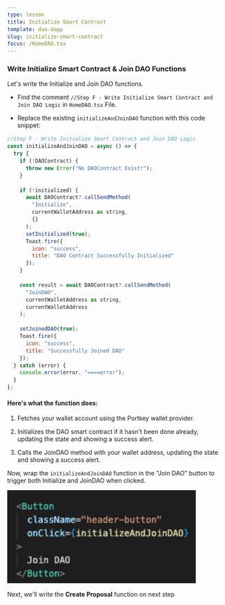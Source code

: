 ```yaml
---
type: lesson
title: Initialize Smart Contract
template: dao-dapp
slug: initialize-smart-contract
focus: /HomeDAO.tsx
---
```


### Write Initialize Smart Contract & Join DAO Functions

Let's write the Initialize and Join DAO functions.

- Find the comment `//Step F - Write Initialize Smart Contract and Join DAO Logic` in `HomeDAO.tsx` File.

- Replace the existing `initializeAndJoinDAO` function with this code snippet:

```javascript title="src/HomeDAO.ts" add={3-34}
//Step F - Write Initialize Smart Contract and Join DAO Logic
const initializeAndJoinDAO = async () => {
  try {
    if (!DAOContract) {
      throw new Error("No DAOContract Exist!");
    }

    if (!initialized) {
      await DAOContract?.callSendMethod(
        "Initialize",
        currentWalletAddress as string,
        {}
      );
      setInitialized(true);
      Toast.fire({
        icon: "success",
        title: "DAO Contract Successfully Initialized"
      });
    }

    const result = await DAOContract?.callSendMethod(
      "JoinDAO",
      currentWalletAddress as string,
      currentWalletAddress
    );

    setJoinedDAO(true);
    Toast.fire({
      icon: "success",
      title: "Successfully Joined DAO"
    });
  } catch (error) {
    console.error(error, "====error");
  }
};
```

#### Here's what the function does:

1. Fetches your wallet account using the Portkey wallet provider.

2. Initializes the DAO smart contract if it hasn't been done already, updating the state and showing a success alert.

3. Calls the JoinDAO method with your wallet address, updating the state and showing a success alert.

Now, wrap the `initializeAndJoinDAO` function in the "Join DAO" button to trigger both Initialize and JoinDAO when clicked.

![jao-button](../../../../../assets/fe-join-dao-button.png)

Next, we'll write the **Create Proposal** function on next step
